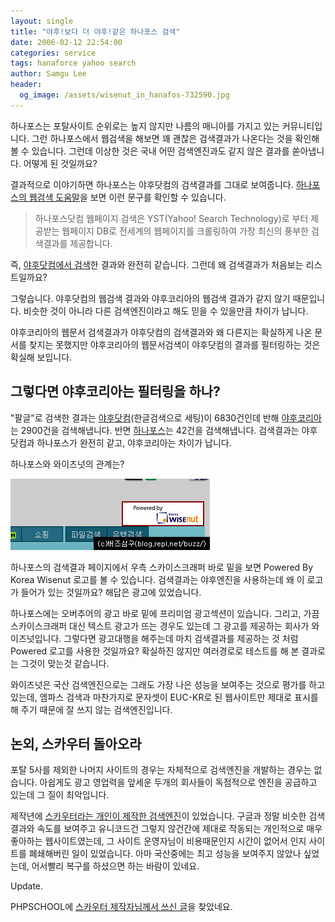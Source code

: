 ```yaml
---
layout: single
title: "야후!보다 더 야후!같은 하나포스 검색"
date: 2006-02-12 22:54:00
categories: service
tags: hanaforce yahoo search
author: Samgu Lee
header:
  og_image: /assets/wisenut_in_hanafos-732590.jpg
---
```


하나포스는 포탈사이트 순위로는 높지 않지만 나름의 매니아를 가지고 있는 커뮤니티입니다. 그런 하나포스에서 웹검색을 해보면 꽤 괜찮은 검색결과가 나온다는 것을 확인해 볼 수 있습니다. 그런데 이상한 것은 국내 어떤 검색엔진과도 같지 않은 결과를 쏟아냅니다. 어떻게 된 것일까요?

결과적으로 이야기하면 하나포스는 야후닷컴의 검색결과를 그대로 보여줍니다. [하나포스의 웹검색 도움말](http://search.hanafos.com/help/help_01_01_03.asp)을 보면 이런 문구를 확인할 수 있습니다.

> 하나포스닷컴 웹페이지 검색은 YST(Yahoo! Search Technology)로 부터 제공받는 웹페이지 DB로 전세계의 웹페이지를 크롤링하여 가장 최신의 풍부한 검색결과를 제공합니다.

즉, [야후닷컴에서 검색](http://search.yahoo.com)한 결과와 완전히 같습니다. 그런데 왜 검색결과가 처음보는 리스트일까요?

그렇습니다. 야후닷컴의 웹검색 결과와 야후코리아의 웹검색 결과가 같지 않기 때문입니다. 비슷한 것이 아니라 다른 검색엔진이라고 해도 믿을 수 있을만큼 차이가 납니다.

야후코리아의 웹문서 검색결과가 야후닷컴의 검색결과와 왜 다른지는 확실하게 나온 문서를 찾지는 못했지만 야후코리아의 웹문서검색이 야후닷컴의 결과를 필터링하는 것은 확실해 보입니다.

## 그렇다면 야후코리아는 필터링을 하나?

"팔글"로 검색한 결과는 [야후닷컴](http://search.yahoo.com/search?p=%EC%9D%B4%EC%82%BC%EA%B5%AC%EA%B8%80&prssweb=Search&ei=UTF-8&meta=vl%3Dlang_ko&fl=1&vl=lang_ko&fr=sfp&b=1)(한글검색으로 세팅)이 6830건인데 반해 [야후코리아](http://kr.search.yahoo.com/search/web?p=%C0%CC%BB%EF%B1%B8%B1%DB&ret=1&fr=kr-search_top&x=29&y=16)는 2900건을 검색해냅니다. 반면 [하나포스](http://search.hanafos.com/Web/SC_Web.asp?cpage=3&query=%C0%CC%BB%EF%B1%B8%B1%DB)는 42건을 검색해냅니다. 검색결과는 야후닷컴과 하나포스가 완전히 같고, 야후코리아는 차이가 납니다.

하나포스와 와이즈넛의 관계는?

![powered by 와이즈넛](/assets/wisenut_in_hanafos-732590.jpg)

하나포스의 검색결과 페이지에서 우측 스카이스크래퍼 바로 밑을 보면 Powered By Korea Wisenut 로고를 볼 수 있습니다. 검색결과는 야후엔진을 사용하는데 왜 이 로고가 들어가 있는 것일까요? 해답은 광고에 있었습니다.

하나포스에는 오버추어의 광고 바로 밑에 프리미엄 광고섹션이 있습니다. 그리고, 가끔 스카이스크래퍼 대신 텍스트 광고가 뜨는 경우도 있는데 그 광고를 제공하는 회사가 와이즈넛입니다. 그렇다면 광고대행을 해주는데 마치 검색결과를 제공하는 것 처럼 Powered 로고를 사용한 것일까요? 확실하진 않지만 여러경로로 테스트를 해 본 결과로는 그것이 맞는것 같습니다.

와이즈넛은 국산 검색엔진으로는 그래도 가장 나은 성능을 보여주는 것으로 평가를 하고 있는데, 엠파스 검색과 마찬가지로 문자셋이 EUC-KR로 된 웹사이트만 제대로 표시를 해 주기 때문에 잘 쓰지 않는 검색엔진입니다.

## 논외, 스카우터 돌아오라

포탈 5사를 제외한 나머지 사이트의 경우는 자체적으로 검색엔진을 개발하는 경우는 없습니다. 아쉽게도 광고 영업력을 앞세운 두개의 회사들이 독점적으로 엔진을 공급하고 있는데 그 질이 최악입니다.

제작년에 [스카우터라는 개인이 제작한 검색엔진](http://sunny.nic.com/cgi-bin/whois?domain=skouter.com)이 있었습니다. 구글과 정말 비슷한 검색결과와 속도를 보여주고 유니코드건 그렇지 않건간에 제대로 작동되는 개인적으로 매우 좋아하는 웹사이트였는데, 그 사이트 운영자님이 비용때문인지 시간이 없어서 인지 사이트를 폐쇄해버린 일이 있었습니다. 아마 국산중에는 최고 성능을 보여주지 않았나 싶었는데, 어서빨리 복구를 하셨으면 하는 바람이 있네요.

Update.

PHPSCHOOL에 [스카우터 제작자님께서 쓰신 글](https://www.phpschool.com/gnuboard4/bbs/board.php?bo_table=forum&wr_id=65165)을 찾았네요.
